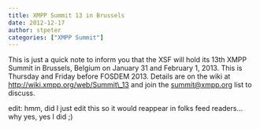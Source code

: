 ```yaml
---
title: XMPP Summit 13 in Brussels
date: 2012-12-17
author: stpeter
categories: ["XMPP Summit"]
---
```


This is just a quick note to inform you that the XSF will hold its 13th XMPP Summit in Brussels, Belgium on January 31 and February 1, 2013. This is Thursday and Friday before FOSDEM 2013. Details are on the wiki at http://wiki.xmpp.org/web/Summit\_13 and join the summit@xmpp.org list to discuss.

edit: hmm, did I just edit this so it would reappear in folks feed readers... why yes, yes I did ;)
